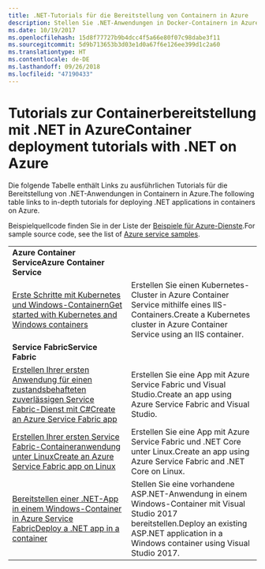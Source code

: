 ```yaml
---
title: .NET-Tutorials für die Bereitstellung von Containern in Azure
description: Stellen Sie .NET-Anwendungen in Docker-Containern in Azure bereit, und skalieren Sie sie mit DC/OS, Mesos oder Kubernetes.
ms.date: 10/19/2017
ms.openlocfilehash: 15d8f77727b9b4dcc4f5a66e80f07c98dabe3f11
ms.sourcegitcommit: 5d9b713653b3d03e1d0a67f6e126ee399d1c2a60
ms.translationtype: HT
ms.contentlocale: de-DE
ms.lasthandoff: 09/26/2018
ms.locfileid: "47190433"
---
```

# <a name="container-deployment-tutorials-with-net-on-azure"></a><span data-ttu-id="2d6a7-103">Tutorials zur Containerbereitstellung mit .NET in Azure</span><span class="sxs-lookup"><span data-stu-id="2d6a7-103">Container deployment tutorials with .NET on Azure</span></span>

<span data-ttu-id="2d6a7-104">Die folgende Tabelle enthält Links zu ausführlichen Tutorials für die Bereitstellung von .NET-Anwendungen in Containern in Azure.</span><span class="sxs-lookup"><span data-stu-id="2d6a7-104">The following table links to in-depth tutorials for deploying .NET applications in containers on Azure.</span></span>

<span data-ttu-id="2d6a7-105">Beispielquellcode finden Sie in der Liste der [Beispiele für Azure-Dienste](https://azure.microsoft.com/resources/samples/?platform=dotnet).</span><span class="sxs-lookup"><span data-stu-id="2d6a7-105">For sample source code, see the list of [Azure service samples](https://azure.microsoft.com/resources/samples/?platform=dotnet).</span></span>

| | |
|---|---|
| <span data-ttu-id="2d6a7-106">**Azure Container Service**</span><span class="sxs-lookup"><span data-stu-id="2d6a7-106">**Azure Container Service**</span></span> ||
| <span data-ttu-id="2d6a7-107">[Erste Schritte mit Kubernetes und Windows-Containern][1]</span><span class="sxs-lookup"><span data-stu-id="2d6a7-107">[Get started with Kubernetes and Windows containers][1]</span></span> | <span data-ttu-id="2d6a7-108">Erstellen Sie einen Kubernetes-Cluster in Azure Container Service mithilfe eines IIS-Containers.</span><span class="sxs-lookup"><span data-stu-id="2d6a7-108">Create a Kubernetes cluster in Azure Container Service using an IIS container.</span></span>
|<span data-ttu-id="2d6a7-109">**Service Fabric**</span><span class="sxs-lookup"><span data-stu-id="2d6a7-109">**Service Fabric**</span></span>| |
| <span data-ttu-id="2d6a7-110">[Erstellen Ihrer ersten Anwendung für einen zustandsbehafteten zuverlässigen Service Fabric-Dienst mit C#][2]</span><span class="sxs-lookup"><span data-stu-id="2d6a7-110">[Create an Azure Service Fabric app][2]</span></span> | <span data-ttu-id="2d6a7-111">Erstellen Sie eine App mit Azure Service Fabric und Visual Studio.</span><span class="sxs-lookup"><span data-stu-id="2d6a7-111">Create an app using Azure Service Fabric and Visual Studio.</span></span> | 
| <span data-ttu-id="2d6a7-112">[Erstellen Ihrer ersten Service Fabric-Containeranwendung unter Linux][3]</span><span class="sxs-lookup"><span data-stu-id="2d6a7-112">[Create an Azure Service Fabric app on Linux][3]</span></span> | <span data-ttu-id="2d6a7-113">Erstellen Sie eine App mit Azure Service Fabric und .NET Core unter Linux.</span><span class="sxs-lookup"><span data-stu-id="2d6a7-113">Create an  app using Azure Service Fabric and .NET Core on Linux.</span></span> | 
| <span data-ttu-id="2d6a7-114">[Bereitstellen einer .NET-App in einem Windows-Container in Azure Service Fabric][4]</span><span class="sxs-lookup"><span data-stu-id="2d6a7-114">[Deploy a .NET app in a container][4]</span></span> | <span data-ttu-id="2d6a7-115">Stellen Sie eine vorhandene ASP.NET-Anwendung in einem Windows-Container mit Visual Studio 2017 bereitstellen.</span><span class="sxs-lookup"><span data-stu-id="2d6a7-115">Deploy an existing ASP.NET application in a Windows container using Visual Studio 2017.</span></span>  |

[1]: /azure/container-service/container-service-kubernetes-windows-walkthrough
[2]: /azure/service-fabric/service-fabric-create-your-first-application-in-visual-studio
[3]: /azure/service-fabric/service-fabric-get-started-containers
[4]: /azure/service-fabric/service-fabric-host-app-in-a-container
